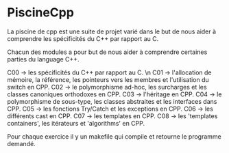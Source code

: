 # PiscineCpp
La piscine de cpp est une suite de projet varié dans le but de nous aider à comprendre les spécificités du C++ par rapport au C. 

Chacun des modules a pour but de nous aider à comprendre certaines parties du language C++.

C00 -> les spécificités du C++ par rapport au C. \n
C01 -> l'allocation de mémoire, la référence, les pointeurs vers les membres et l'utilisation du switch en CPP. 
C02 -> le polymorphisme ad-hoc, les surcharges et les classes canoniques orthodoxes en CPP. 
C03 -> l'héritage en CPP. 
C04 -> le polymorphisme de sous-type, les classes abstraites et les interfaces dans CPP. 
C05 -> les fonctions Try/Catch et les exceptions en CPP. 
C06 -> les différents cast en CPP. 
C07 -> les templates en CPP. 
C08 -> les 'templates containers', les itérateurs et 'algorithms' en CPP. 

Pour chaque exercice il y un makefile qui compile et retourne le programme demandé.
